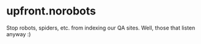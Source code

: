 upfront.norobots
================

Stop robots, spiders, etc. from indexing our QA sites. Well, those that listen anyway :)